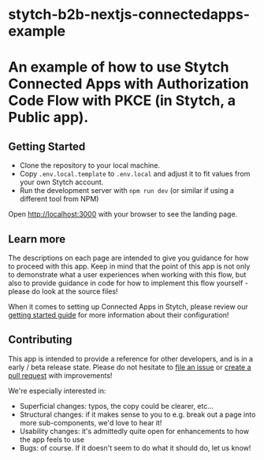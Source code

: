 # stytch-b2b-nextjs-connectedapps-example

An example of how to use Stytch Connected Apps with Authorization Code Flow with PKCE (in Stytch, a Public app).
=======

## Getting Started

* Clone the repository to your local machine.
* Copy `.env.local.template` to `.env.local` and adjust it to fit values from your own Stytch account.
* Run the development server with `npm run dev` (or similar if using a different tool from NPM)

Open [http://localhost:3000](http://localhost:3000) with your browser to see the landing page.

## Learn more

The descriptions on each page are intended to give you guidance for how to proceed with this app. Keep in mind that the point of this app is not only to demonstrate what a user experiences when working with this flow, but also to provide guidance in code for how to implement this flow yourself - please do look at the source files!

When it comes to setting up Connected Apps in Stytch, please review our [getting started guide](https://stytch.com/docs/b2b/guides/connected-apps/getting-started) for more information about their configuration!

## Contributing

This app is intended to provide a reference for other developers, and is in a early / beta release state. Please do not hesitate to [file an issue](https://github.com/stytchauth/stytch-b2b-nextjs-connectedapps-example/issues) or [create a pull request](https://github.com/stytchauth/stytch-b2b-nextjs-connectedapps-example/pulls) with improvements!

We're especially interested in:
* Superficial changes: typos, the copy could be clearer, etc...
* Structural changes: if it makes sense to you to e.g. break out a page into more sub-components, we'd love to hear it!
* Usability changes: it's admittedly quite open for enhancements to how the app feels to use
* Bugs: of course. If it doesn't seem to do what it should do, let us know!
